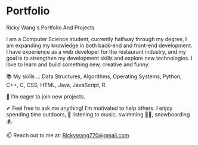 # Portfolio
Ricky Wang's Portfolio And Projects

I am a Computer Science student, currently halfway through my degree, I am expanding my knowledge in both back-end and front-end development. I have experience as a web developer for the restaurant industry, and my goal is to strengthen my development skills and explore new technologies. I love to learn and build something new, creative and funny.

📚 My skills ...
  Data Structures, Algorithms, Operating Systems, Python, C++, C, CSS, HTML, Java, JavaScript, R

🚀 I’m eager to join new projects.

✔ Feel free to ask me anything! I’m motivated to help others.
I enjoy spending time outdoors, 🎵 listening to music, swimming 🏊‍♂️, snowboarding 🏂.

📫 Reach out to me at: Rickywang770@gmail.com
